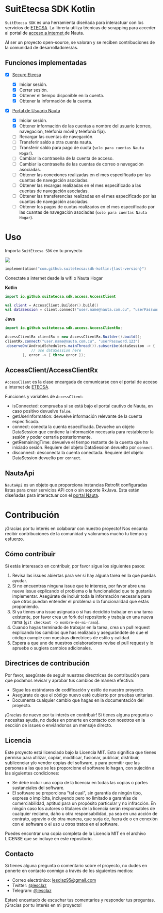 # SuitEtecsa SDK Kotlin

`SuitEtecsa SDK` es una herramienta diseñada para interactuar con los servicios de [ETECSA](https://www.etecsa.cu/). La librería utiliza técnicas de scrapping para acceder al portal de [acceso a internet ](https://secure.etecsa.net:8443/) de Nauta.

Al ser un proyecto open-source, se valoran y se reciben contribuciones de la comunidad de desarrolladores/as.

## Funciones implementadas

- [x] [Secure Etecsa](https://secure.etecsa.net:8443/)

    - [x] Iniciar sesión.
    - [x] Cerrar sesión.
    - [x] Obtener el tiempo disponible en la cuenta.
    - [x] Obtener la información de la cuenta.

- [x] [Portal de Usuario Nauta](https://www.nauta.cu/)

    - [x] Iniciar sesión.
    - [x] Obtener información de las cuentas a nombre del usuario (correo, navegación, telefonía móvil y telefonía fija).
    - [ ] Recargar las cuentas de navegación.
    - [ ] Transferir saldo a otra cuenta nauta.
    - [ ] Transferir saldo para pago de cuota (`solo para cuentas Nauta Hogar`).
    - [ ] Cambiar la contraseña de la cuenta de acceso.
    - [ ] Cambiar la contraseña de las cuentas de correo o navegación asociadas.
    - [ ] Obtener las conexiones realizadas en el mes especificado por las cuantas de navegación asociadas.
    - [ ] Obtener las recargas realizadas en el mes especificado a las cuentas de navegación asociadas.
    - [ ] Obtener las transferencias realizadas en el mes especificado por las cuantas de navegación asociadas.
    - [ ] Obtener los pagos de cuotas realizados en el mes especificado por las cuantas de navegación asociadas (`solo para cuentas Nauta Hogar`).

# Uso

Importa `SuitEtecsa SDK` en tu proyecto

[![](https://img.shields.io/maven-central/v/io.github.suitetecsa.sdk/kotlin.svg)](https://img.shields.io/maven-central/v/io.github.suitetecsa.sdk/kotlin.svg)


```kotlin
implementation("com.github.suitetecsa:sdk-kotlin:{last-version}")
```

Conectate a internet desde la wifi o Nauta Hogar

**Kotlin**

```kotlin
import io.github.suitetecsa.sdk.access.AccessClient

val client = AccessClient.Builder().build()
val dataSession = client.connect("user.name@nauta.com.cu", "userPassword.123")
```

**Java**
```java 
import io.github.suitetecsa.sdk.access.AccessClientRx;

AccessClientRx clientRx = new AccessClientRx.Builder().build();
clientRx.connect("user.name@nauta.com.cu", "userPassword.123")
.observeOn(AndroidSchedulers.mainThread()).subscribe(dataSession -> {
            // use dataSession here
        }, error -> { throw error });
```

## AccessClient/AccessClientRx

`AccessClient` es la clase encargada de comunicarse con el portal de acceso a internet de [ETECSA](https://www.etecsa.cu).

Funciones y variables de `AccessClient`:
- isConnected: comprueba si se está bajo el portal cautivo de Nauta, en caso positivo devuelve `false`.
- getUserInformation: devuelve información relevante de la cuenta especificada.
- connect: conecta la cuenta especificada. Devuelve un objeto DataSession que contiene la información necesaria para restablecer la sesión y poder cerrarla posteriormente.
- getRemainingTime: devuelve el tiempo restante de la cuenta que ha iniciado sesión. Requiere del objeto DataSession devuelto por `connect`.
- disconnect: desconecta la cuenta conectada. Requiere del objeto DataSession devuelto por `connect`.

## NautaApi

`NautaApi` es un objeto que proporciona instancias Retrofit configuradas listas para crear servicios API con o sin soporte RxJava. Esta están diseñadas para interactuar con el [portal Nauta](https://www.nauta.cu).

# Contribución

¡Gracias por tu interés en colaborar con nuestro proyecto! Nos encanta recibir contribuciones de la comunidad y valoramos mucho tu tiempo y esfuerzo.

## Cómo contribuir

Si estás interesado en contribuir, por favor sigue los siguientes pasos:

1. Revisa las issues abiertas para ver si hay alguna tarea en la que puedas ayudar.
2. Si no encuentras ninguna issue que te interese, por favor abre una nueva issue explicando el problema o la funcionalidad que te gustaría implementar. Asegúrate de incluir toda la información necesaria para que otros puedan entender el problema o la funcionalidad que estás proponiendo.
3. Si ya tienes una issue asignada o si has decidido trabajar en una tarea existente, por favor crea un fork del repositorio y trabaja en una nueva rama (`git checkout -b nombre-de-mi-rama`).
4. Cuando hayas terminado de trabajar en la tarea, crea un pull request explicando los cambios que has realizado y asegurándote de que el código cumple con nuestras directrices de estilo y calidad.
5. Espera a que uno de nuestros colaboradores revise el pull request y lo apruebe o sugiera cambios adicionales.

## Directrices de contribución

Por favor, asegúrate de seguir nuestras directrices de contribución para que podamos revisar y aprobar tus cambios de manera efectiva:

- Sigue los estándares de codificación y estilo de nuestro proyecto.
- Asegúrate de que el código nuevo esté cubierto por pruebas unitarias.
- Documenta cualquier cambio que hagas en la documentación del proyecto.

¡Gracias de nuevo por tu interés en contribuir! Si tienes alguna pregunta o necesitas ayuda, no dudes en ponerte en contacto con nosotros en la sección de issues o enviándonos un mensaje directo.

## Licencia

Este proyecto está licenciado bajo la Licencia MIT. Esto significa que tienes permiso para utilizar, copiar, modificar, fusionar, publicar, distribuir, sublicenciar y/o vender copias del software, y para permitir que las personas a las que se les proporcione el software lo hagan, con sujeción a las siguientes condiciones:

- Se debe incluir una copia de la licencia en todas las copias o partes sustanciales del software.
- El software se proporciona "tal cual", sin garantía de ningún tipo, expresa o implícita, incluyendo pero no limitado a garantías de comerciabilidad, aptitud para un propósito particular y no infracción. En ningún caso los autores o titulares de la licencia serán responsables de cualquier reclamo, daño u otra responsabilidad, ya sea en una acción de contrato, agravio o de otra manera, que surja de, fuera de o en conexión con el software o el uso u otros tratos en el software.

Puedes encontrar una copia completa de la Licencia MIT en el archivo LICENSE que se incluye en este repositorio.

## Contacto

Si tienes alguna pregunta o comentario sobre el proyecto, no dudes en ponerte en contacto conmigo a través de los siguientes medios:

- Correo electrónico: [lesclaz95@gmail.com](mailto:lesclaz95@gmail.com)
- Twitter: [@lesclaz](https://twitter.com/lesclaz)
- Telegram: [@lesclaz](https://t.me/lesclaz)

Estaré encantado de escuchar tus comentarios y responder tus preguntas. ¡Gracias por tu interés en mi proyecto!
